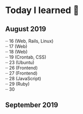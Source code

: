 # Today I learned :pencil:

## August 2019
┈ 16 (Web, Rails, Linux) <br>
┈ 17 (Web) <br>
┈ 18 (Web) <br>
┈ 19 (Crontab, CSS) <br>
┈ 23 (Ubuntu)<br>
┈ 26 (Frontend)<br>
┈ 27 (Frontend)<br>
┈ 28 (JavaScript)<br>
┈ 29 (Ruby)<br>
┈ 30 <br>

## September 2019
